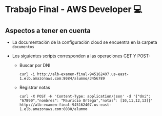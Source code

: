 # Trabajo Final - AWS Developer 💻

## Aspectos a tener en cuenta

- La documentación de la configuración cloud se encuentra en la carpeta `documentos`

- Los siguientes scripts corresponden a las operaciones GET Y POST:

  - Buscar por DNI

    ```shell
    curl -i http://alb-examen-final-945162407.us-east-1.elb.amazonaws.com:8084/alumno/3456789
    ```
  - Registrar notas

    ```shell
    curl -X POST -H 'Content-Type: application/json' -d '{"dni": "67890","nombres": "Mauricio Ortega","notas": [10,11,12,13]}' http://alb-examen-final-945162407.us-east-1.elb.amazonaws.com:8080/alumno
    ```


